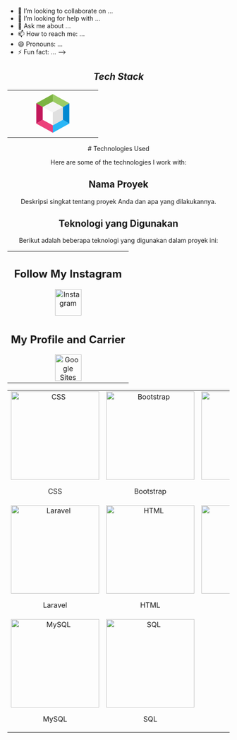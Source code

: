 - 👯 I’m looking to collaborate on ...
- 🤔 I’m looking for help with ...
- 💬 Ask me about ...
- 📫 How to reach me: ...
- 😄 Pronouns: ...
- ⚡ Fun fact: ...
-->






<section align="center">

<h2 align='center'><i>Tech Stack</i></h2>

<table width="100">
<tr>
    <td align='center' width="190">
<svg xmlns="http://www.w3.org/2000/svg" x="0px" y="0px" width="100" height="100" viewBox="0 0 48 48">
<polygon fill="#e0e0e0" points="24,36.992 24,22.9 35,17 35,31"></polygon><polygon fill="#fff" points="24,36.992 24,22.9 13,17 13,31"></polygon><polygon fill="#f5f5f5" points="13,17 24,11.008 35,17 24,22.9"></polygon><polygon fill="#29b6f6" points="24,45 24,36.992 35,31 42,35"></polygon><polygon fill="#0288d1" points="35,17 42,13 42,35 35,31"></polygon><polygon fill="#9ccc65" points="24,3 24,11.008 35,17 42,13"></polygon><polygon fill="#7cb342" points="6,13 13,17 24,11.008 24,3"></polygon><polygon fill="#c2185b" points="6,35 13,31 13,17 6,13"></polygon><polygon fill="#ec407a" points="24,45 24,36.992 13,31 6,35"></polygon>
</svg>    </td>
<table>
# Technologies Used

Here are some of the technologies I work with:
    <tr>
        <td align="center" colspan="6">
            <h2>Follow My Instagram</h2>
            <a href="https://www.instagram.com/ryunovii?igsh=NmtmNHhvaDNlcjNr" target="_blank">
                <img src="https://upload.wikimedia.org/wikipedia/commons/a/a5/Instagram_icon.png" alt="Instagram" width="60">
            </a>
        </td>
    </tr>
    <tr>
        <td align="center" colspan="6">
            <h2>My Profile and Carrier</h2>
            <a href="https://sites.google.com/view/portofolio-rizkiardi/" target="_blank">
                <img src="https://th.bing.com/th/id/OIP.hBZqDbW1lGlJy7uy06ro8wHaFj?w=866&h=650&rs=1&pid=ImgDetMain" alt="Google Sites" width="60">
            </a>
        </td>
    </tr>
# Nama Proyek

Deskripsi singkat tentang proyek Anda dan apa yang dilakukannya.

## Teknologi yang Digunakan

Berikut adalah beberapa teknologi yang digunakan dalam proyek ini:

<table>
  <tr>
    <td align="center" colspan="6">
      <img src="https://jpacanowski.github.io/img/css3.png" alt="CSS" width="200" height="200">
      <p>CSS</p>
    </td>
   <td align="center" colspan="6">
      <img src="https://upload.wikimedia.org/wikipedia/commons/b/b2/Bootstrap_logo.svg" alt="Bootstrap" width="200" height="200">
      <p>Bootstrap</p>
    </td>
    <td align="center" colspan="6">
      <img src="https://th.bing.com/th?id=OSK.ee805d80bdee4d04e616cf51f90c78cc&w=80&h=80&r=0&o=6&cb=B&pid=1.2" alt="Java" width="200" height="200">
      <p>Java</p>
    </td>
  <td align="center" colspan="6">
  <tr>
   <td align="center" colspan="6">
      <img src="https://upload.wikimedia.org/wikipedia/commons/9/96/Laravel_logo.png" alt="Laravel" width="200" height="200">
      <p>Laravel</p>
    </td>
   <td align="center" colspan="6">
      <img src="https://upload.wikimedia.org/wikipedia/commons/6/61/HTML5_logo_and_wordmark.svg" alt="HTML" width="200" height="200">
      <p>HTML</p>
    </td>
    <td align="center" colspan="6">
      <img src="https://upload.wikimedia.org/wikipedia/commons/2/27/PHP-logo.svg" alt="PHP" width="200" height="200">
      <p>PHP</p>
    </td>
  </tr>
  <tr>
    <td align="center" colspan="6">
      <img src="https://upload.wikimedia.org/wikipedia/commons/8/8c/MySQL_logo_and_wordmark.svg" alt="MySQL" width="200" height="200">
      <p>MySQL</p>
    </td>
    <td align="center" colspan="6">
      <img src="https://upload.wikimedia.org/wikipedia/commons/9/92/SQL_Logo.svg" alt="SQL" width="200" height="200">
      <p>SQL</p>
    </td>
  </tr>
  </td>
</tr>
</table>
</section>
